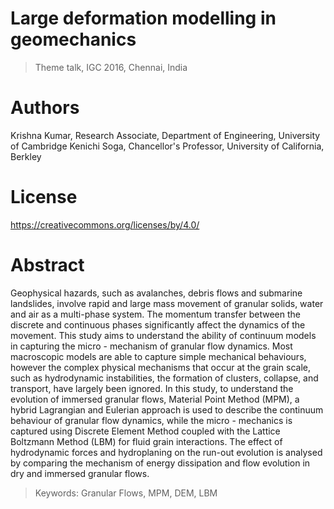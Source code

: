 # Large deformation modelling in geomechanics
> Theme talk, IGC 2016, Chennai, India

# Authors
Krishna Kumar, Research Associate, Department of Engineering, University of Cambridge
Kenichi Soga, Chancellor's Professor, University of California, Berkley

# License
https://creativecommons.org/licenses/by/4.0/

# Abstract
Geophysical hazards, such as avalanches, debris flows and submarine landslides, involve rapid and large mass movement of granular solids, water and air as a multi-phase system. The momentum transfer between the discrete and continuous phases significantly affect the dynamics of the movement. This study aims to understand the ability of continuum models in capturing the micro - mechanism of granular flow dynamics. Most macroscopic models are able to capture simple mechanical behaviours, however the complex physical mechanisms that occur at the grain scale, such as hydrodynamic instabilities, the formation of clusters, collapse, and transport, have largely been ignored. In this study, to understand the evolution of immersed granular flows, Material Point Method (MPM), a hybrid Lagrangian and Eulerian approach is used
to describe the continuum behaviour of granular flow dynamics, while the micro - mechanics is captured using Discrete Element Method coupled with the Lattice Boltzmann Method (LBM) for fluid grain interactions. The effect of hydrodynamic forces and hydroplaning on the run-out evolution is analysed by comparing the mechanism of energy dissipation and flow evolution in dry and immersed granular flows.

> Keywords: Granular Flows, MPM, DEM, LBM
